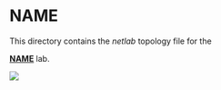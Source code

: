 # NAME

This directory contains the *netlab* topology file for the

**[NAME](../../docs/PFX/NAME.md)** lab.

![](../../docs/PFX/topology-NAME.png)
